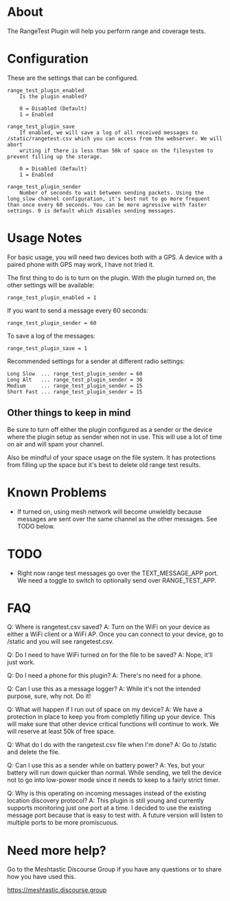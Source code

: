 # About

The RangeTest Plugin will help you perform range and coverage tests.

# Configuration

These are the settings that can be configured.

    range_test_plugin_enabled
        Is the plugin enabled?
        
        0 = Disabled (Default)
        1 = Enabled

    range_test_plugin_save
        If enabled, we will save a log of all received messages to /static/rangetest.csv which you can access from the webserver. We will abort
        writing if there is less than 50k of space on the filesystem to prevent filling up the storage.

        0 = Disabled (Default)
        1 = Enabled

    range_test_plugin_sender
        Number of seconds to wait between sending packets. Using the long_slow channel configuration, it's best not to go more frequent than once every 60 seconds. You can be more agressive with faster settings. 0 is default which disables sending messages.

# Usage Notes

For basic usage, you will need two devices both with a GPS. A device with a paired phone with GPS may work, I have not tried it. 

The first thing to do is to turn on the plugin. With the plugin turned on, the other settings will be available:

	range_test_plugin_enabled = 1

If you want to send a message every 60 seconds:
    
	range_test_plugin_sender = 60

To save a log of the messages:

    range_test_plugin_save = 1

Recommended settings for a sender at different radio settings:

    Long Slow  ... range_test_plugin_sender = 60
    Long Alt   ... range_test_plugin_sender = 30
    Medium     ... range_test_plugin_sender = 15
    Short Fast ... range_test_plugin_sender = 15

## Other things to keep in mind

Be sure to turn off either the plugin configured as a sender or the device where the plugin setup as sender when not in use. This will use a lot of time on air and will spam your channel.

Also be mindful of your space usage on the file system. It has protections from filling up the space but it's best to delete old range test results.


# Known Problems

* If turned on, using mesh network will become unwieldly because messages are sent over the same channel as the other messages. See TODO below.

# TODO

* Right now range test messages go over the TEXT_MESSAGE_APP port. We need a toggle to switch to optionally send over RANGE_TEST_APP.

# FAQ

Q: Where is rangetest.csv saved?
A: Turn on the WiFi on your device as either a WiFi client or a WiFi AP. Once you can connect to your device, go to /static and you will see rangetest.csv.

Q: Do I need to have WiFi turned on for the file to be saved?
A: Nope, it'll just work.

Q: Do I need a phone for this plugin?
A: There's no need for a phone.

Q: Can I use this as a message logger?
A: While it's not the intended purpose, sure, why not. Do it!

Q: What will happen if I run out of space on my device?
A: We have a protection in place to keep you from completly filling up your device. This will make sure that other device critical functions will continue to work. We will reserve at least 50k of free space.

Q: What do I do with the rangetest.csv file when I'm done?
A: Go to /static and delete the file.

Q: Can I use this as a sender while on battery power?
A: Yes, but your battery will run down quicker than normal. While sending, we tell the device not to go into low-power mode since it needs to keep to a fairly strict timer.

Q: Why is this operating on incoming messages instead of the existing location discovery protocol?
A: This plugin is still young and currently supports monitoring just one port at a time. I decided to use the existing message port because that is easy to test with. A future version will listen to multiple ports to be more promiscuous. 

# Need more help?

Go to the Meshtastic Discourse Group if you have any questions or to share how you have used this.

https://meshtastic.discourse.group
